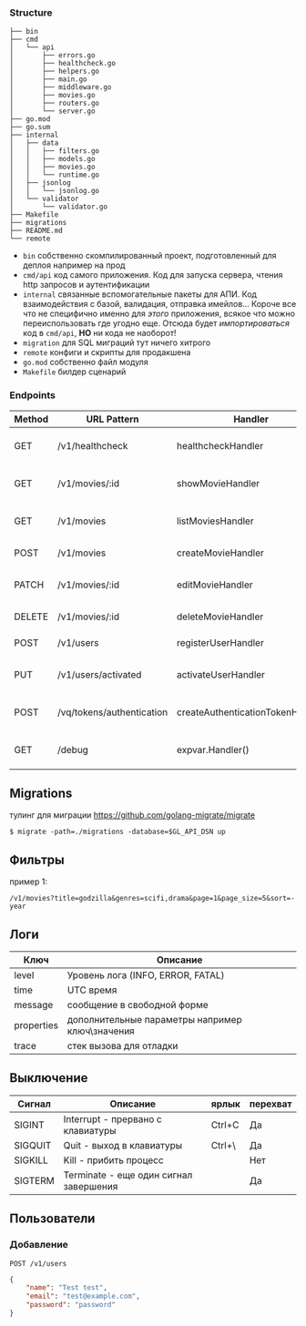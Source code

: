 ### Structure
```
├── bin
├── cmd
│   └── api
│       ├── errors.go
│       ├── healthcheck.go
│       ├── helpers.go
│       ├── main.go
│       ├── middleware.go
│       ├── movies.go
│       ├── routers.go
│       └── server.go
├── go.mod
├── go.sum
├── internal
│   ├── data
│   │   ├── filters.go
│   │   ├── models.go
│   │   ├── movies.go
│   │   └── runtime.go
│   ├── jsonlog
│   │   └── jsonlog.go
│   └── validator
│       └── validator.go
├── Makefile
├── migrations
├── README.md
└── remote
```

- `bin` собственно скомпилированный проект, подготовленный для деплоя например на прод
- `cmd/api` код самого приложения. Код для запуска сервера, чтения http запросов и аутентификации
- `internal` связанные вспомогательные пакеты для АПИ. Код взаимодействия с базой, валидация, отправка имейлов... Короче все что не специфично именно для *этого* приложения, всякое что можно переиспользовать где угодно еще. Отсюда будет *импортироваться* код в `cmd/api`, **НО** ни кода не наоборот!
- `migration` для SQL миграций тут ничего хитрого
-  `remote` конфиги и скрипты для продакшена
- `go.mod` собственно файл модуля
- `Makefile` билдер сценарий

### Endpoints

| Method | URL Pattern               | Handler                          | permission   | Action                                  |
| ------ | ------------------------- | -------------------------------- | ------------ | --------------------------------------- |
| GET    | /v1/healthcheck           | healthcheckHandler               |              | Выведем немного информации о проекте    |
| GET    | /v1/movies/:id            | showMovieHandler                 | movies:read  | Показать детали конкретного фильма      |
| GET    | /v1/movies                | listMoviesHandler                | movies:read  | Отобразить все фильмы с фильтрами       |
| POST   | /v1/movies                | createMovieHandler               | movies:write | Создать новый фильм                     |
| PATCH  | /v1/movies/:id            | editMovieHandler                 | movies:write | Обновить информацию о фильме            |
| DELETE | /v1/movies/:id            | deleteMovieHandler               | movies:write | Удалить фильм из базы                   |
| POST   | /v1/users                 | registerUserHandler              |              | Добавить нового пользователя            |
| PUT    | /v1/users/activated       | activateUserHandler              |              | Пользовательская активация аккаунта     |
| POST   | /vq/tokens/authentication | createAuthenticationTokenHandler |              | Генерация stateful authentication token |
| GET    | /debug                    | expvar.Handler()                 |              | Отображение метрик приложения           |



## Migrations

тулинг для миграции
https://github.com/golang-migrate/migrate

```shell
$ migrate -path=./migrations -database=$GL_API_DSN up
```


## Фильтры
пример 1:

`/v1/movies?title=godzilla&genres=scifi,drama&page=1&page_size=5&sort=-year`


## Логи

| Ключ       | Описание                                        |
| ---------- | ----------------------------------------------- |
| level      | Уровень лога (INFO, ERROR, FATAL)               |
| time       | UTC время                                       |
| message    | сообщение в свободной форме                     |
| properties | дополнительные параметры например ключ\значения |
| trace      | стек вызова для отладки                         |


## Выключение

| Сигнал  | Описание                               | ярлык  | перехват |
| ------- | -------------------------------------- | ------ | -------- |
| SIGINT  | Interrupt - прервано с клавиатуры      | Ctrl+C | Да       |
| SIGQUIT | Quit - выход в клавиатуры              | Ctrl+\ | Да       |
| SIGKILL | Kill - прибить процесс                 |        | Нет      |
| SIGTERM | Terminate - еще один сигнал завершения |        | Да       |

## Пользователи

### Добавление

`POST /v1/users`

```json
{
    "name": "Test test",
    "email": "test@example.com",
    "password": "password"
}
```
